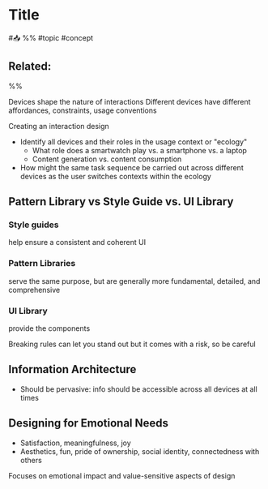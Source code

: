 # Title
#📥 
%%
#topic
#concept

**Related:**
-  

%%




Devices shape the nature of interactions
Different devices have different affordances, constraints, usage conventions

Creating an interaction design
- Identify all devices and their roles in the usage context or "ecology"
	- What role does a smartwatch play vs. a smartphone vs. a laptop
	- Content generation vs. content consumption
- How might the same task sequence be carried out across different devices as the user switches contexts within the ecology


## Pattern Library vs Style Guide vs. UI Library
### Style guides
help ensure a consistent and coherent UI

### Pattern Libraries
serve the same purpose, but are generally more fundamental, detailed, and comprehensive

### UI Library
provide the components

Breaking rules can let you stand out but it comes with a risk, so be careful

## Information Architecture

- Should be pervasive: info should be accessible across all devices at all times

## Designing for Emotional Needs
- Satisfaction, meaningfulness, joy
- Aesthetics, fun, pride of ownership, social identity, connectedness with others

Focuses on emotional impact and value-sensitive aspects of design




